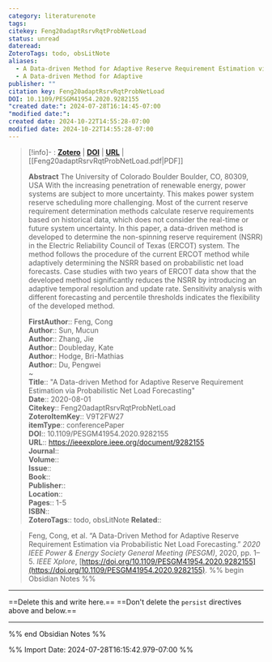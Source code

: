 ```yaml
---
category: literaturenote
tags: 
citekey: Feng20adaptRsrvRqtProbNetLoad
status: unread
dateread: 
ZoteroTags: todo, obsLitNote
aliases:
  - A Data-driven Method for Adaptive Reserve Requirement Estimation via Probabilistic Net Load Forecasting
  - A Data-driven Method for Adaptive
publisher: ""
citation key: Feng20adaptRsrvRqtProbNetLoad
DOI: 10.1109/PESGM41954.2020.9282155
"created date:": 2024-07-28T16:14:45-07:00
"modified date:": 
created date: 2024-10-22T14:55:28-07:00
modified date: 2024-10-22T14:55:28-07:00
---
```


> [!info]- : [**Zotero**](zotero://select/library/items/V9T2FW27)  | [**DOI**](https://doi.org/10.1109/PESGM41954.2020.9282155)  | [**URL**](https://ieeexplore.ieee.org/document/9282155) | [[Feng20adaptRsrvRqtProbNetLoad.pdf|PDF]]
>
> 
> **Abstract**
> The University of Colorado Boulder Boulder, CO, 80309, USA With the increasing penetration of renewable energy, power systems are subject to more uncertainty. This makes power system reserve scheduling more challenging. Most of the current reserve requirement determination methods calculate reserve requirements based on historical data, which does not consider the real-time or future system uncertainty. In this paper, a data-driven method is developed to determine the non-spinning reserve requirement (NSRR) in the Electric Reliability Council of Texas (ERCOT) system. The method follows the procedure of the current ERCOT method while adaptively determining the NSRR based on probabilistic net load forecasts. Case studies with two years of ERCOT data show that the developed method significantly reduces the NSRR by introducing an adaptive temporal resolution and update rate. Sensitivity analysis with different forecasting and percentile thresholds indicates the flexibility of the developed method.
> 
> 
> **FirstAuthor**:: Feng, Cong  
> **Author**:: Sun, Mucun  
> **Author**:: Zhang, Jie  
> **Author**:: Doubleday, Kate  
> **Author**:: Hodge, Bri-Mathias  
> **Author**:: Du, Pengwei  
~    
> **Title**:: "A Data-driven Method for Adaptive Reserve Requirement Estimation via Probabilistic Net Load Forecasting"  
> **Date**:: 2020-08-01  
> **Citekey**:: Feng20adaptRsrvRqtProbNetLoad  
> **ZoteroItemKey**:: V9T2FW27  
> **itemType**:: conferencePaper  
> **DOI**:: 10.1109/PESGM41954.2020.9282155  
> **URL**:: https://ieeexplore.ieee.org/document/9282155  
> **Journal**::   
> **Volume**::   
> **Issue**::   
> **Book**::   
> **Publisher**::   
> **Location**::    
> **Pages**:: 1-5  
> **ISBN**::   
> **ZoteroTags**:: todo, obsLitNote
> **Related**:: 

> Feng, Cong, et al. “A Data-Driven Method for Adaptive Reserve Requirement Estimation via Probabilistic Net Load Forecasting.” _2020 IEEE Power & Energy Society General Meeting (PESGM)_, 2020, pp. 1–5. _IEEE Xplore_, [https://doi.org/10.1109/PESGM41954.2020.9282155](https://doi.org/10.1109/PESGM41954.2020.9282155).
%% begin Obsidian Notes %%
___
==Delete this and write here.==
==Don't delete the `persist` directives above and below.==
___
%% end Obsidian Notes %%



%% Import Date: 2024-07-28T16:15:42.979-07:00 %%
